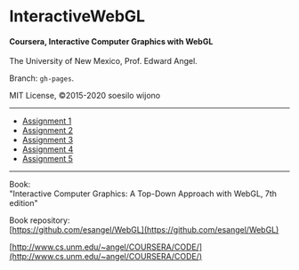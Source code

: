 # InteractiveWebGL
#### Coursera, Interactive Computer Graphics with WebGL    

The University of New Mexico, Prof. Edward Angel.    

Branch: `gh-pages`.     

MIT License, &copy;2015-2020 soesilo wijono            


----------

- [Assignment 1](https://flyingdisc.github.io/InteractiveWebGL/twist.html "Assignment 1")    
- [Assignment 2](https://flyingdisc.github.io/InteractiveWebGL/a2.html "Assignment 2")    
- [Assignment 3](https://flyingdisc.github.io/InteractiveWebGL/a3.html "Assignment 3")    
- [Assignment 4](https://flyingdisc.github.io/InteractiveWebGL/a4.html "Assignment 4")    
- [Assignment 5](https://flyingdisc.github.io/InteractiveWebGL/a5.html "Assignment 5")        


-----------

Book:     
"Interactive Computer Graphics: A Top-Down Approach with WebGL, 7th edition"    
 
Book repository:     
[https://github.com/esangel/WebGL](https://github.com/esangel/WebGL)    
 
[http://www.cs.unm.edu/~angel/COURSERA/CODE/](http://www.cs.unm.edu/~angel/COURSERA/CODE/)    
 
